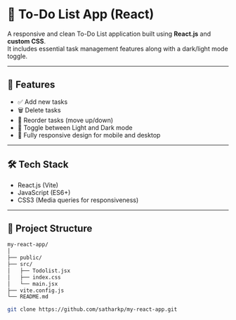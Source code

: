 # 📝 To-Do List App (React)

A responsive and clean To-Do List application built using **React.js** and **custom CSS**.  
It includes essential task management features along with a dark/light mode toggle.

---


## 🚀 Features

- ✅ Add new tasks
- 🗑️ Delete tasks
- 🔁 Reorder tasks (move up/down)
- 🌙 Toggle between Light and Dark mode
- 📱 Fully responsive design for mobile and desktop

---
## 🛠️ Tech Stack

- React.js (Vite)
- JavaScript (ES6+)
- CSS3 (Media queries for responsiveness)

---

## 📂 Project Structure

```bash
my-react-app/
│
├── public/
├── src/
│   ├── Todolist.jsx
│   ├── index.css
│   └── main.jsx
├── vite.config.js
└── README.md

git clone https://github.com/satharkp/my-react-app.git